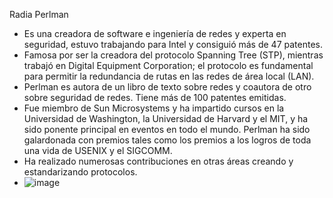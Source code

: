  Radia Perlman
- Es una creadora de software e ingeniería de redes y experta en seguridad, estuvo trabajando para Intel y consiguió más de 47 patentes.
- Famosa por ser la creadora del protocolo Spanning Tree (STP), mientras trabajó en Digital Equipment Corporation; el protocolo es fundamental para permitir la redundancia de rutas en las redes de área local (LAN).
- Perlman es autora de un libro de texto sobre redes y coautora de otro sobre seguridad de redes. Tiene más de 100 patentes emitidas.
- Fue miembro de Sun Microsystems y ha impartido cursos en la Universidad de Washington, la Universidad de Harvard y el MIT, y ha sido ponente principal en eventos en todo el mundo. Perlman ha sido galardonada con premios tales como los premios a los logros de toda una vida de USENIX y el SIGCOMM.
- Ha realizado numerosas contribuciones en otras áreas creando y estandarizando protocolos.
- ![image](https://user-images.githubusercontent.com/115450529/195139880-2be7b5aa-f379-4adf-903d-306714c15d61.png)

